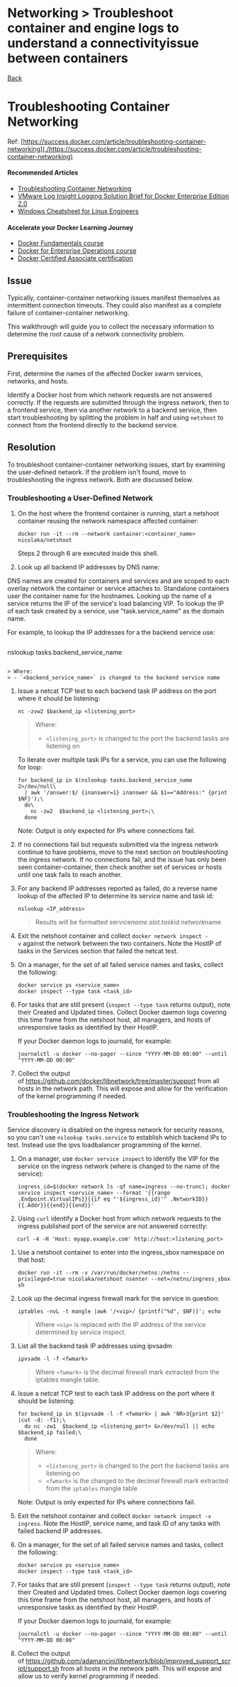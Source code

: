 # Networking > Troubleshoot​​ container​ ​and ​​engine​ ​logs ​​to ​​understand ​​a ​​connectivity ​​issue​​ between containers

[Back](./ReadMe.md)

Troubleshooting Container Networking
====================================

Ref: [https://success.docker.com/article/troubleshooting-container-networking](./https://success.docker.com/article/troubleshooting-container-networking)

#### Recommended Articles

-   [Troubleshooting Container Networking](https://success.docker.com/article/troubleshooting-container-networking)
-   [VMware Log Insight Logging Solution Brief for Docker Enterprise Edition 2.0](https://success.docker.com/article/loginsight-logging)
-   [Windows Cheatsheet for Linux Engineers](https://success.docker.com/article/windows-cheatsheet)

#### Accelerate your Docker Learning Journey

-   [Docker Fundamentals course](https://success.docker.com/training/courses/docker-fundamentals)
-   [Docker for Enterprise Operations course](https://success.docker.com/training/courses/docker-for-enterprise-operations)
-   [Docker Certified Associate certification](https://success.docker.com/certification)

Issue
-----

Typically, container-container networking issues manifest themselves as intermittent connection timeouts. They could also manifest as a complete failure of container-container networking.

This walkthrough will guide you to collect the necessary information to determine the root cause of a network connectivity problem.

Prerequisites
-------------

First, determine the names of the affected Docker swarm services, networks, and hosts.

Identify a Docker host from which network requests are not answered correctly. If the requests are submitted through the ingress network, then to a frontend service, then via another network to a backend service, then start troubleshooting by splitting the problem in half and using `netshoot` to connect from the frontend directly to the backend service.

Resolution
----------

To troubleshoot container-container networking issues, start by examining the user-defined network. If the problem isn't found, move to troubleshooting the ingress network. Both are discussed below.

### Troubleshooting a User-Defined Network

1.  On the host where the frontend container is running, start a netshoot container reusing the network namespace affected container:

    ```
    docker run -it --rm --network container:<container_name> nicolaka/netshoot

    ```

    Steps 2 through 6 are executed inside this shell.

2.  Look up all backend IP addresses by DNS name:

DNS names are created for containers and services and are scoped to each overlay network the container or service attaches to. Standalone containers user the container name for the hostnames. Looking up the name of a service returns the IP of the service's load balancing VIP. To lookup the IP of each task created by a service, use "task.service_name" as the domain name.

For example, to lookup the IP addresses for a the backend service use:

```
```
nslookup tasks.backend_service_name
```

> Where:
> - `<backend_service_name>` is changed to the backend service name

```

1.  Issue a netcat TCP test to each backend task IP address on the port where it should be listening:

    `nc -zvw2 $backend_ip <listening_port>`

    > Where:
    >
    > -   `<listening_port>` is changed to the port the backend tasks are listening on

    To iterate over multiple task IPs for a service, you can use the following for loop:

    ```
    for backend_ip in $(nslookup tasks.backend_service_name 2>/dev/null\
      | awk '/answer:$/ {inanswer=1} inanswer && $1=="Address:" {print $NF}');\
      do\
        nc -zw2  $backend_ip <listening_port>;\
      done

    ```

    Note: Output is only expected for IPs where connections fail.

2.  If no connections fail but requests submitted via the ingress network continue to have problems, move to the next section on troubleshooting the ingress network. If no connections fail, and the issue has only been seen container-container, then check another set of services or hosts until one task fails to reach another.

3.  For any backend IP addresses reported as failed, do a reverse name lookup of the affected IP to determine its service name and task id:

    ```
    nslookup <IP_address>

    ```

    > Results will be formatted service*name.slot.taskid.network*name

4.  Exit the netshoot container and collect `docker network inspect -v` against the network between the two containers. Note the HostIP of tasks in the Services section that failed the netcat test.

5.  On a manager, for the set of all failed service names and tasks, collect the following:

    ```
    docker service ps <service_name>
    docker inspect --type task <task_id>

    ```

6.  For tasks that are still present (`inspect --type task` returns output), note their Created and Updated times. Collect Docker daemon logs covering this time frame from the netshoot host, all managers, and hosts of unresponsive tasks as identified by their HostIP.

    If your Docker daemon logs to journald, for example:

    ```
    journalctl -u docker --no-pager --since "YYYY-MM-DD 00:00" --until "YYYY-MM-DD 00:00"

    ```

7.  Collect the output of <https://github.com/docker/libnetwork/tree/master/support> from all hosts in the network path. This will expose and allow for the verification of the kernel programming if needed.

### Troubleshooting the Ingress Network

Service discovery is disabled on the ingress network for security reasons, so you can't use `nslookup tasks.service` to establish which backend IPs to test. Instead use the ipvs loadbalancer programming of the kernel.

1.  On a manager, use `docker service inspect` to identify the VIP for the service on the ingress network (where is changed to the name of the service):

    ```
    ingress_id=$(docker network ls -qf name=ingress --no-trunc); docker service inspect <service_name> --format '{{range .Endpoint.VirtualIPs}}{{if eq "'${ingress_id}'" .NetworkID}}{{.Addr}}{{end}}{{end}}'

    ```

2.  Using `curl` identify a Docker host from which network requests to the ingress published port of the service are not answered correctly:

```
   curl -4 -H 'Host: myapp.example.com' http://host:<listening_port>

```

1.  Use a netshoot container to enter into the ingress_sbox namespace on that host:

    ```
    docker run -it --rm -v /var/run/docker/netns:/netns --privileged=true nicolaka/netshoot nsenter --net=/netns/ingress_sbox sh

    ```

2.  Look up the decimal ingress firewall mark for the service in question:

    ```
    iptables -nvL -t mangle |awk '/<vip>/ {printf("%d", $NF)}'; echo

    ```

    > Where `<vip>` is replaced with the IP address of the service determined by service inspect.

3.  List all the backend task IP addresses using ipvsadm

    ```
    ipvsadm -l -f <fwmark>

    ```

    > Where `<fwmark>` is the decimal firewall mark extracted from the iptables mangle table.

4.  Issue a netcat TCP test to each task IP address on the port where it should be listening:

    ```
    for backend_ip in $(ipvsadm -l -f <fwmark> | awk 'NR>3{print $2}' |cut -d: -f1);\
      do nc -zw1  $backend_ip <listening_port> &>/dev/null || echo $backend_ip failed;\
      done

    ```

    > Where:
    >
    > -   `<listening_port>` is changed to the port the backend tasks are listening on
    > -   `<fwmark>` is the changed to the decimal firewall mark extracted from the `iptables` mangle table

    Note: Output is only expected for IPs where connections fail.

5.  Exit the netshoot container and collect `docker network inspect -v ingress`. Note the HostIP, service name, and task ID of any tasks with failed backend IP addresses.

6.  On a manager, for the set of all failed service names and tasks, collect the following:

    ```
    docker service ps <service_name>
    docker inspect --type task <task_id>

    ```

7.  For tasks that are still present (`inspect --type task` returns output), note their Created and Updated times. Collect Docker daemon logs covering this time frame from the netshoot host, all managers, and hosts of unresponsive tasks as identified by their HostIP.

    If your Docker daemon logs to journald, for example:

    ```
    journalctl -u docker --no-pager --since "YYYY-MM-DD 00:00" --until "YYYY-MM-DD 00:00"

    ```

8.  Collect the output of <https://github.com/adamancini/libnetwork/blob/improved_support_script/support.sh> from all hosts in the network path. This will expose and allow us to verify kernel programming if needed.